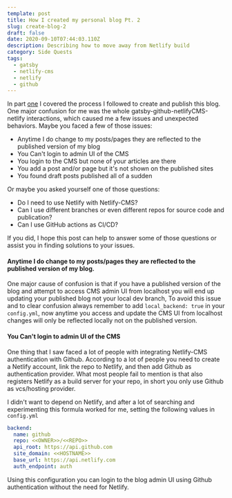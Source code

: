 ```yaml
---
template: post
title: How I created my personal blog Pt. 2
slug: create-blog-2
draft: false
date: 2020-09-10T07:44:03.110Z
description: Describing how to move away from Netlify build
category: Side Quests
tags:
  - gatsby
  - netlify-cms
  - netlify
  - github
---
```

In part [one](https://abdelrhmansafwat.com/posts/create-blog) I covered the process I followed to create and publish this blog. One major confusion for me was the whole gatsby-github-netlifyCMS-netlify interactions, which caused me a few issues and unexpected behaviors. 
Maybe you faced a few of those issues:

* Anytime I do change to my posts/pages they are reflected to the published version of my blog
* You Can't login to admin UI of the CMS
* You login to the CMS but none of your articles are there
* You add a post and/or page but it's not shown on the published sites
* You found draft posts published all of a sudden

Or maybe you asked yourself one of those questions:

* Do I need to use Netlify with Netlify-CMS?
* Can I use different branches or even different repos for source code and publication? 
* Can I use GitHub actions as CI/CD?

If you did, I hope this post can help to answer some of those questions or assist you in finding solutions to your issues. 

#### Anytime I do change to my posts/pages they are reflected to the published version of my blog.

One major cause of confusion is that if you have a published version of the blog and attempt to access CMS admin UI from localhost you will end up updating your published blog not your local dev branch, To avoid this issue and to clear confusion always remember to add `local_backend: true` in your `config.yml`, now anytime you access and update the CMS UI from localhost changes will only be reflected locally not on the published version.

#### You Can't login to admin UI of the CMS

One thing that I saw faced a lot of people with integrating Netlify-CMS authentication with Github. According to a lot of people you need to create a Netlify account, link the repo to Netlify, and then add Github as authentication provider. What most people fail to mention is that also registers Netlify as a build server for your repo, in short you only use Github as vcs/hosting provider. 

I didn't want to depend on Netlify, and after a lot of searching and experimenting this formula worked for me, setting the following values in `config.yml`

```yaml
backend:
  name: github
  repo: <<OWNER>>/<<REPO>>
  api_root: https://api.github.com
  site_domain: <<HOSTNAME>>
  base_url: https://api.netlify.com
  auth_endpoint: auth
```
Using this configuration you can login to the blog admin UI using Github authentication without the need for Netlify. 

